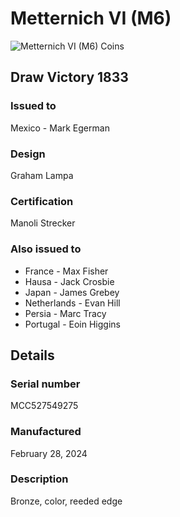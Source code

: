 
# Metternich VI (M6)

![Metternich VI (M6) Coins](m6-coins.jpg)

## Draw Victory 1833

### Issued to

Mexico - Mark Egerman

### Design

Graham Lampa

### Certification

Manoli Strecker

### Also issued to

* France - Max Fisher
* Hausa - Jack Crosbie
* Japan - James Grebey
* Netherlands - Evan Hill
* Persia - Marc Tracy
* Portugal - Eoin Higgins

## Details

### Serial number

MCC527549275

### Manufactured
February 28, 2024

### Description

Bronze, color, reeded edge
